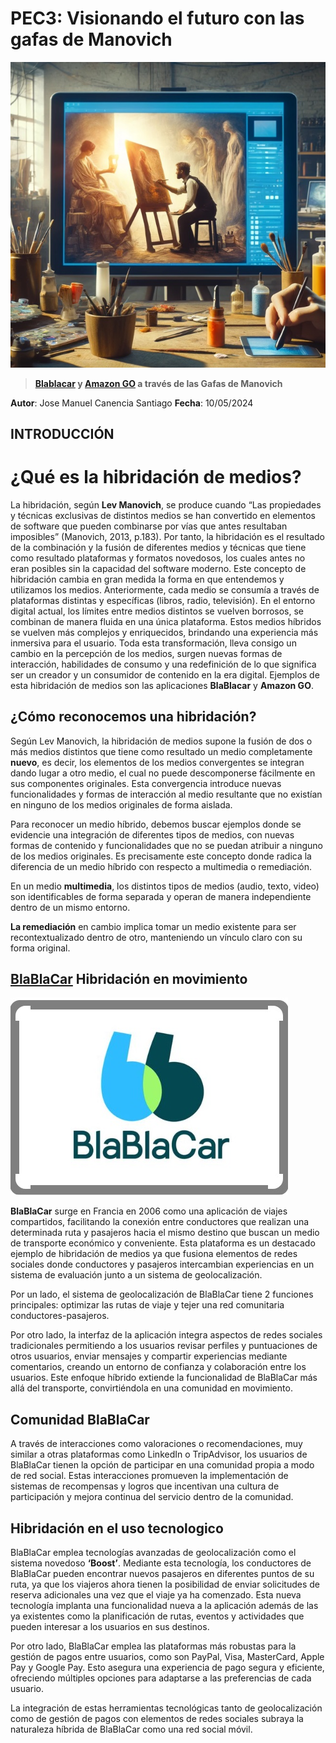 # PEC3: Visionando el futuro con las gafas de Manovich

![Cultura Digital](hibridacion.jpg)


> **[Blablacar](https://www.blablacar.es/) y [Amazon GO](https://www.amazon.com/-/es/b?ie=UTF8&node=16008589011) a través de las Gafas de Manovich**

**Autor**:  Jose Manuel Canencia Santiago   **Fecha**:  10/05/2024

## INTRODUCCIÓN

# ¿Qué es la hibridación de medios?

La hibridación, según **Lev Manovich**, se produce cuando “Las propiedades y técnicas exclusivas de distintos medios se han convertido en elementos de software que pueden combinarse por vías que antes resultaban imposibles” (Manovich, 2013, p.183). Por tanto, la hibridación es el resultado de la combinación y la fusión de diferentes medios y técnicas que tiene como resultado plataformas y formatos novedosos, los cuales antes no eran posibles sin la capacidad del software moderno. Este concepto de hibridación cambia en gran medida la forma en que entendemos y utilizamos los medios. Anteriormente, cada medio se consumía a través de plataformas distintas y específicas (libros, radio, televisión). En el entorno digital actual, los límites entre medios distintos se vuelven borrosos, se combinan de manera fluida en una única plataforma. Estos medios híbridos se vuelven más complejos y enriquecidos, brindando una experiencia más inmersiva para el usuario. Toda esta transformación, lleva consigo un cambio en la percepción de los medios, surgen nuevas formas de interacción, habilidades de consumo y una redefinición de lo que significa ser un creador y un consumidor de contenido en la era digital. Ejemplos de esta hibridación de medios son las aplicaciones **BlaBlacar** y **Amazon GO**. 

## ¿Cómo reconocemos una hibridación?

Según Lev Manovich, la hibridación de medios supone la fusión de dos o más medios distintos que tiene como resultado un medio completamente **nuevo**, es decir, los elementos de los medios convergentes se integran dando lugar a otro medio, el cual no puede descomponerse fácilmente en sus componentes originales. Esta convergencia introduce nuevas funcionalidades y formas de interacción al medio resultante que no existían en ninguno de los medios originales de forma aislada.

Para reconocer un medio híbrido, debemos buscar ejemplos donde se evidencie una integración de diferentes tipos de medios, con nuevas formas de contenido y funcionalidades que no se puedan atribuir a ninguno de los medios originales. Es precisamente este concepto donde radica la diferencia de un medio híbrido con respecto a multimedia o remediación.

En un medio **multimedia**, los distintos tipos de medios (audio, texto, video) son identificables de forma separada y operan de manera independiente dentro de un mismo entorno. 

**La remediación** en cambio implica tomar un medio existente para ser recontextualizado dentro de otro, manteniendo un vínculo claro con su forma original. 

## [BlaBlaCar](https://www.blablacar.es/) Hibridación en movimiento
![blablacar](blablacar_icon.jpg)

**BlaBlaCar** surge en Francia en 2006 como una aplicación de viajes compartidos, facilitando la conexión entre conductores que realizan una determinada ruta y pasajeros hacia el mismo destino que buscan un medio de transporte económico y conveniente. Esta plataforma es un destacado ejemplo de hibridación de medios ya que fusiona elementos de redes sociales donde conductores y pasajeros intercambian experiencias en un sistema de evaluación junto a un sistema de geolocalización. 

Por un lado, el sistema de geolocalización de BlaBlaCar tiene 2 funciones principales: optimizar las rutas de viaje y tejer una red comunitaria conductores-pasajeros. 

Por otro lado, la interfaz de la aplicación integra aspectos de redes sociales tradicionales permitiendo a los usuarios revisar perfiles y puntuaciones de otros usuarios, enviar mensajes y compartir experiencias mediante comentarios, creando un entorno de confianza y colaboración entre los usuarios. Este enfoque híbrido extiende la funcionalidad de BlaBlaCar más allá del transporte, convirtiéndola en una comunidad en movimiento. 

## Comunidad BlaBlaCar 
A través de interacciones como valoraciones o recomendaciones, muy similar a otras plataformas como LinkedIn o TripAdvisor, los usuarios de BlaBlaCar tienen la opción de participar en una comunidad propia a modo de red social. Estas interacciones promueven la implementación de sistemas de recompensas y logros que incentivan una cultura de participación y mejora continua del servicio dentro de la comunidad. 

## Hibridación en el uso tecnologico
BlaBlaCar emplea tecnologías avanzadas de geolocalización como el sistema novedoso **‘Boost’**. Mediante esta tecnología, los conductores de BlaBlaCar pueden encontrar nuevos pasajeros en diferentes puntos de su ruta, ya que los viajeros ahora tienen la posibilidad de enviar solicitudes de reserva adicionales una vez que el viaje ya ha comenzado. Esta nueva tecnología implanta una funcionalidad nueva a la aplicación además de las ya existentes como la planificación de rutas, eventos y actividades que pueden interesar a los usuarios en sus destinos. 

Por otro lado, BlaBlaCar emplea las plataformas más robustas para la gestión de pagos entre usuarios, como son PayPal, Visa, MasterCard, Apple Pay y Google Pay. Esto asegura una experiencia de pago segura y eficiente, ofreciendo múltiples opciones para adaptarse a las preferencias de cada usuario. 

 La integración de estas herramientas tecnológicas tanto de geolocalización como de gestión de pagos con elementos de redes sociales subraya la naturaleza híbrida de BlaBlaCar como una red social móvil. 

